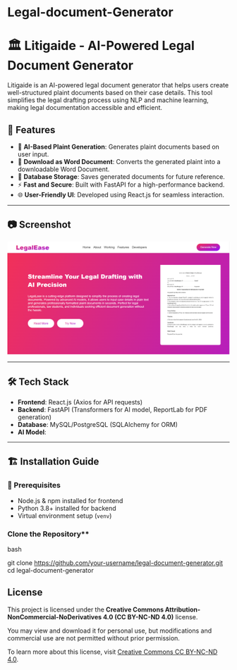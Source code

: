 # Legal-document-Generator

# 🏛️ Litigaide - AI-Powered Legal Document Generator

Litigaide is an AI-powered legal document generator that helps users create well-structured plaint documents based on their case details. This tool simplifies the legal drafting process using NLP and machine learning, making legal documentation accessible and efficient.

## 🚀 Features
- 📝 **AI-Based Plaint Generation**: Generates plaint documents based on user input.
- 📄 **Download as Word Document**: Converts the generated plaint into a downloadable Word Document.
- 📑 **Database Storage**: Saves generated documents for future reference.
- ⚡ **Fast and Secure**: Built with FastAPI for a high-performance backend.
- 🌐 **User-Friendly UI**: Developed using React.js for seamless interaction.

---

## 📷 Screenshot  
![LegalEase UI](Screenshot.png)

---

## 🛠️ Tech Stack
- **Frontend**: React.js (Axios for API requests)
- **Backend**: FastAPI (Transformers for AI model, ReportLab for PDF generation)
- **Database**: MySQL/PostgreSQL (SQLAlchemy for ORM)
- **AI Model**: 

---

## 🏗️ Installation Guide

### 🔧 Prerequisites
- Node.js & npm installed for frontend
- Python 3.8+ installed for backend
- Virtual environment setup (`venv`)

### Clone the Repository**

bash

git clone https://github.com/your-username/legal-document-generator.git
cd legal-document-generator



## License

This project is licensed under the **Creative Commons Attribution-NonCommercial-NoDerivatives 4.0 (CC BY-NC-ND 4.0)** license.

You may view and download it for personal use, but modifications and commercial use are not permitted without prior permission.

To learn more about this license, visit [Creative Commons CC BY-NC-ND 4.0](https://creativecommons.org/licenses/by-nc-nd/4.0/).
